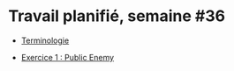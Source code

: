 # Travail planifié, semaine #36

- [Terminologie](../assets/02-01-terminologie.pptx)

- [Exercice 1 : Public Enemy](../exos/02-01-Enemy/enemy.md)
